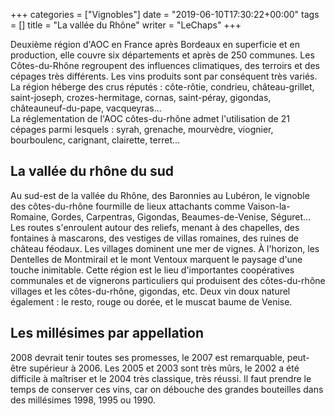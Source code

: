+++
categories = ["Vignobles"]
date = "2019-06-10T17:30:22+00:00"
tags = [] 
title = "La vallée du Rhône"
writer = "LeChaps"
+++

Deuxième région d'AOC en France après Bordeaux en superficie et en production, elle couvre six départements et après de 250 communes. Les Côtes-du-Rhône regroupent des influences climatiques, des terroirs et des cépages très différents. Les vins produits sont par conséquent très variés.  
La région héberge des crus réputés : côte-rôtie, condrieu, château-grillet, saint-joseph, crozes-hermitage, cornas, saint-péray, gigondas, châteauneuf-du-pape, vacqueyras...  
La réglementation de l'AOC côtes-du-rhône admet l'utilisation de 21 cépages parmi lesquels : syrah, grenache, mourvèdre, viognier, bourboulenc, carignant, clairette, terret...

## La vallée du rhône du sud  

Au sud-est de la vallée du Rhône, des Baronnies au Lubéron, le vignoble des côtes-du-rhône fourmille de lieux attachants comme Vaison-la-Romaine, Gordes, Carpentras, Gigondas, Beaumes-de-Venise, Séguret…  
Les routes s'enroulent autour des reliefs, menant à des chapelles, des fontaines à mascarons, des vestiges de villas romaines, des ruines de château féodaux. Les villages dominent une mer de vignes. À l'horizon, les Dentelles de Montmirail et le mont Ventoux marquent le paysage d'une touche inimitable. Cette région est le lieu d'importantes coopératives communales et de vignerons particuliers qui produisent des côtes-du-rhône villages et les côtes-du-rhône, gigondas, etc. Deux vin doux naturel également : le resto, rouge ou dorée, et le muscat baume de Venise.

## Les millésimes par appellation

2008 devrait tenir toutes ses promesses, le 2007 est remarquable, peut-être supérieur à 2006. Les 2005 et 2003 sont très mûrs, le 2002 a été difficile à maîtriser et le 2004 très classique, très réussi. Il faut prendre le temps de conserver ces vins, car on débouche des grandes bouteilles dans des millésimes 1998, 1995 ou 1990.

